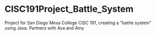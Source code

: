 # CISC191Project_Battle_System
Project for San Diego Mesa College CISC 191, creating a "battle system" using  Java. Partners with Ava and Amy
